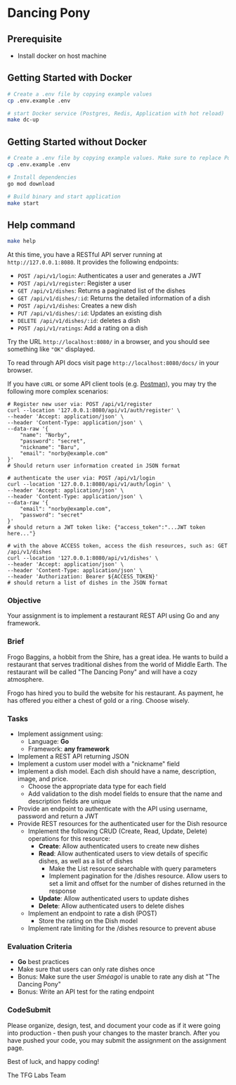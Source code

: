 # Dancing Pony

## Prerequisite
- Install docker on host machine

## Getting Started with Docker

```bash
# Create a .env file by copying example values
cp .env.example .env

# start Docker service (Postgres, Redis, Application with hot reload)
make dc-up
```

## Getting Started without Docker
```bash
# Create a .env file by copying example values. Make sure to replace Postgres and Redis with correct credentials
cp .env.example .env

# Install dependencies
go mod download

# Build binary and start application
make start
```


## Help command
```bash
make help
```

At this time, you have a RESTful API server running at `http://127.0.0.1:8080`. It provides the following endpoints:

* `POST /api/v1/login`: Authenticates a user and generates a JWT
* `POST /api/v1/register`: Register a user
* `GET /api/v1/dishes`: Returns a paginated list of the dishes
* `GET /api/v1/dishes/:id`: Returns the detailed information of a dish
* `POST /api/v1/dishes`: Creates a new dish
* `PUT /api/v1/dishes/:id`: Updates an existing dish
* `DELETE /api/v1/dishes/:id`: deletes a dish
* `POST /api/v1/ratings`: Add a rating on a dish

Try the URL `http://localhost:8080/` in a browser, and you should see something like `"OK"` displayed.

To read through API docs visit page `http://localhost:8080/docs/` in your browser.

If you have `cURL` or some API client tools (e.g. [Postman](https://www.getpostman.com/)), you may try the following
more complex scenarios:

```shell
# Register new user via: POST /api/v1/register
curl --location '127.0.0.1:8080/api/v1/auth/register' \
--header 'Accept: application/json' \
--header 'Content-Type: application/json' \
--data-raw '{
    "name": "Norby",
    "password": "secret",
    "nickname": "Baru",
    "email": "norby@example.com"
}'
# Should return user information created in JSON format

# authenticate the user via: POST /api/v1/login
curl --location '127.0.0.1:8080/api/v1/auth/login' \
--header 'Accept: application/json' \
--header 'Content-Type: application/json' \
--data-raw '{
    "email": "norby@example.com",
    "password": "secret"
}'
# should return a JWT token like: {"access_token":"...JWT token here..."}

# with the above ACCESS token, access the dish resources, such as: GET /api/v1/dishes
curl --location '127.0.0.1:8080/api/v1/dishes' \
--header 'Accept: application/json' \
--header 'Content-Type: application/json' \
--header 'Authorization: Bearer ${ACCESS_TOKEN}'
# should return a list of dishes in the JSON format
```

### Objective

Your assignment is to implement a restaurant REST API using Go and any framework.

### Brief

Frogo Baggins, a hobbit from the Shire, has a great idea. He wants to build a restaurant that serves traditional dishes from the world of Middle Earth. The restaurant will be called "The Dancing Pony" and will have a cozy atmosphere.

Frogo has hired you to build the website for his restaurant. As payment, he has offered you either a chest of gold or a ring. Choose wisely.

### Tasks

-   Implement assignment using:
    -   Language: **Go**
    -   Framework: **any framework**
-   Implement a REST API returning JSON
-   Implement a custom user model with a "nickname" field
-   Implement a dish model. Each dish should have a name, description, image, and price.
    -   Choose the appropriate data type for each field
    -   Add validation to the dish model fields to ensure that the name and description fields are unique
-   Provide an endpoint to authenticate with the API using username, password and return a JWT
-   Provide REST resources for the authenticated user for the Dish resource
    -   Implement the following CRUD (Create, Read, Update, Delete) operations for this resource:
        -   **Create**: Allow authenticated users to create new dishes
        -   **Read**: Allow authenticated users to view details of specific dishes, as well as a list of dishes
            -   Make the List resource searchable with query parameters
            -   Implement pagination for the /dishes resource. Allow users to set a limit and offset for the number of dishes returned in the response
        -   **Update**: Allow authenticated users to update dishes
        -   **Delete**: Allow authenticated users to delete dishes
    -   Implement an endpoint to rate a dish (POST)
        -   Store the rating on the Dish model
    -   Implement rate limiting for the /dishes resource to prevent abuse

### Evaluation Criteria

-   **Go** best practices
-   Make sure that users can only rate dishes once
-   Bonus: Make sure the user _Sméagol_ is unable to rate any dish at "The Dancing Pony"
-   Bonus: Write an API test for the rating endpoint

### CodeSubmit

Please organize, design, test, and document your code as if it were going into production - then push your changes to the master branch. After you have pushed your code, you may submit the assignment on the assignment page.

Best of luck, and happy coding!

The TFG Labs Team
